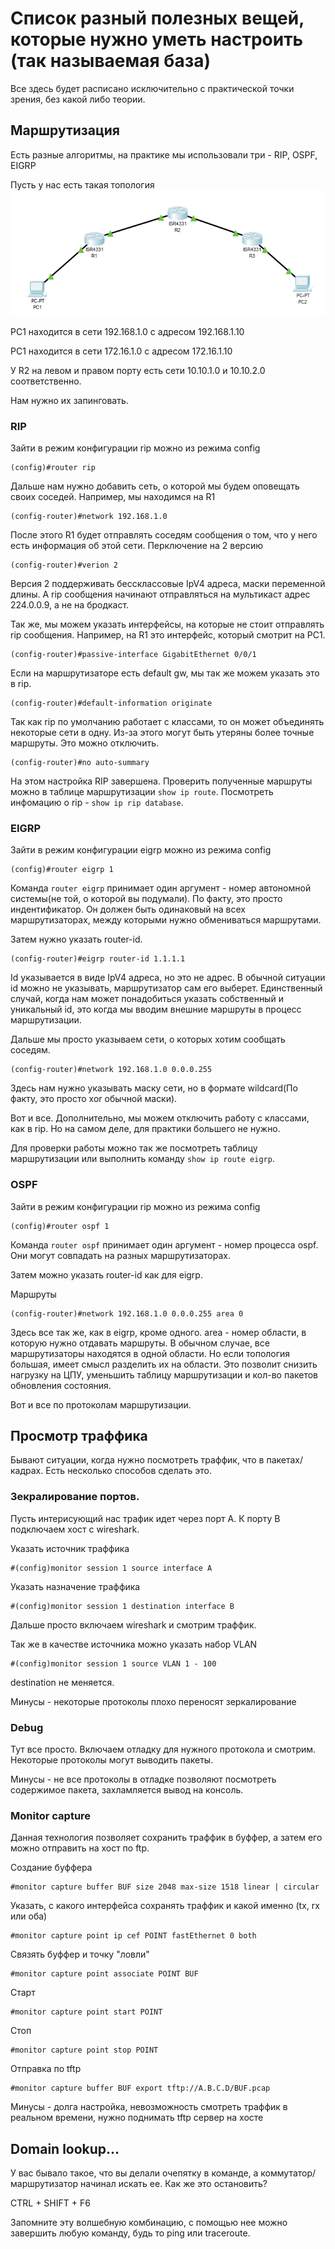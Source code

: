 # Список разный полезных вещей, которые нужно уметь настроить (так называемая база)

Все здесь будет расписано исключительно с практической точки зрения, без какой либо теории.

## Маршрутизация
Есть разные алгоритмы, на практике мы использовали три - RIP, OSPF, EIGRP

Пусть у нас есть такая топология
![Alt title](figs/routing.png)

PC1 находится в сети 192.168.1.0 с адресом 192.168.1.10

PC1 находится в сети 172.16.1.0 с адресом 172.16.1.10

У R2 на левом и правом порту есть сети 10.10.1.0 и 10.10.2.0 соответственно. 

Нам нужно их запинговать.

### RIP
Зайти в режим конфигурации rip можно из режима config
```
(config)#router rip
```

Дальше нам нужно добавить сеть, о которой мы будем оповещать своих соседей. Например, мы находимся на R1
```
(config-router)#network 192.168.1.0
```
После этого R1 будет отправлять соседям сообщения о том, что у него есть информация об этой сети.
Перключение на 2 версию
```
(config-router)#verion 2
```
Версия 2 поддерживать бессклассовые IpV4 адреса, маски переменной длины. А rip сообщения начинают отправляться на мультикаст адрес 224.0.0.9, а не на бродкаст.

Так же, мы можем указать интерфейсы, на которые не стоит отправлять rip сообщения. Например, на R1 это интерфейс, который смотрит на PC1.
```
(config-router)#passive-interface GigabitEthernet 0/0/1
```

Если на маршрутизаторе есть default gw, мы так же можем указать это в rip.
```
(config-router)#default-information originate
```

Так как rip по умолчанию работает с классами, то он может объединять некоторые сети в одну. Из-за этого могут быть утеряны более точные маршруты. Это можно отключить.
```
(config-router)#no auto-summary
```
На этом настройка RIP завершена. Проверить полученные маршруты можно в таблице маршрутизации ```show ip route```. Посмотреть инфомацию о rip - ```show ip rip database```.

### EIGRP
Зайти в режим конфигурации eigrp можно из режима config
```
(config)#router eigrp 1
```
Команда ```router eigrp``` принимает один аргумент - номер автономной системы(не той, о которой вы подумали). По факту, это просто индентификатор. Он должен быть одинаковый на всех маршрутизаторах, между которыми нужно обмениваться маршрутами.

Затем нужно указать router-id.
```
(config-router)#eigrp router-id 1.1.1.1
```
Id указывается в виде IpV4 адреса, но это не адрес. В обычной ситуации id можно не указывать, маршрутизатор сам его выберет. Единственный случай, когда нам может понадобиться указать собственный и уникальный id, это когда мы вводим внешние маршруты в процесс маршрутизации.

Дальше мы просто указываем сети, о которых хотим сообщать соседям.
```
(config-router)#network 192.168.1.0 0.0.0.255
```
Здесь нам нужно указывать маску сети, но в формате wildcard(По факту, это просто xor обычной маски).

Вот и все. Дополнительно, мы можем отключить работу с классами, как в rip. Но на самом деле, для практики большего не нужно.

Для проверки работы можно так же посмотреть таблицу маршрутизации или выполнить команду ```show ip route eigrp```.

### OSPF
Зайти в режим конфигурации rip можно из режима config
```
(config)#router ospf 1
```
Команда ```router ospf``` принимает один аргумент - номер процесса ospf. Они могут совпадать на разных маршрутизаторах.

Затем можно указать router-id как для eigrp.

Маршруты
```
(config-router)#network 192.168.1.0 0.0.0.255 area 0
```
Здесь все так же, как в eigrp, кроме одного. area - номер области, в которую нужно отдавать маршруты. В обычном случае, все маршрутизаторы находятся в одной области. Но если топология большая, имеет смысл разделить их на области. Это позволит снизить нагрузку на ЦПУ, уменьшить таблицу маршрутизации и кол-во пакетов обновления состояния.

Вот и все по протоколам маршрутизации.

## Просмотр траффика

Бывают ситуации, когда нужно посмотреть траффик, что в пакетах/кадрах. Есть несколько способов сделать это.

### Зекралирование портов.
Пусть интерисующий нас трафик идет через порт A. К порту B подключаем хост с wireshark.

Указать источник траффика
```
#(config)monitor session 1 source interface A
```

Указать назначение траффика
```
#(config)monitor session 1 destination interface B
```

Дальше просто включаем wireshark и смотрим траффик.

Так же в качестве источника можно указать набор VLAN
```
#(config)monitor session 1 source VLAN 1 - 100
```

destination не меняется.

Минусы - некоторые протоколы плохо переносят зеркалирование

### Debug
Тут все просто. Включаем отладку для нужного протокола и смотрим. Некоторые протоколы могут выводить пакеты.

Минусы - не все протоколы в отладке позволяют посмотреть содержимое пакета, захламляется вывод на консоль.

### Monitor capture
Данная технология позволяет сохранить траффик в буффер, а затем его можно отправить на хост по ftp.

Создание буффера
```
#monitor capture buffer BUF size 2048 max-size 1518 linear | circular
```

Указать, с какого интерфейса сохранять траффик и какой именно (tx, rx или оба)
```
#monitor capture point ip cef POINT fastEthernet 0 both
```

Связять буффер и точку "ловли"
```
#monitor capture point associate POINT BUF
```

Старт
```
#monitor capture point start POINT
```

Стоп
```
#monitor capture point stop POINT
```

Отправка по tftp
```
#monitor capture buffer BUF export tftp://A.B.C.D/BUF.pcap
```

Минусы - долга настройка, невозможность смотреть траффик в реальном времени, нужно поднимать tftp сервер на хосте

## Domain lookup...
У вас бывало такое, что вы делали очепятку в команде, а коммутатор/маршрутизатор начинал искать ее. Как же это остановить?

CTRL + SHIFT + F6

Запомните эту волшебную комбинацию, с помощью нее можно завершить любую команду, будь то ping или traceroute.
